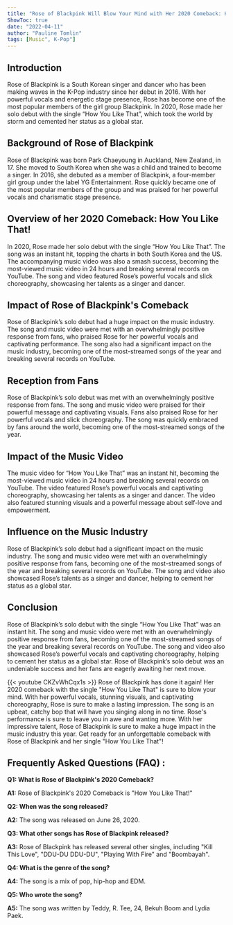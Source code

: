 ```yaml
---
title: "Rose of Blackpink Will Blow Your Mind with Her 2020 Comeback: How You Like That!"
ShowToc: true 
date: "2022-04-11"
author: "Pauline Tomlin" 
tags: [Music", K-Pop"]
---
```

## Introduction 

Rose of Blackpink is a South Korean singer and dancer who has been making waves in the K-Pop industry since her debut in 2016. With her powerful vocals and energetic stage presence, Rose has become one of the most popular members of the girl group Blackpink. In 2020, Rose made her solo debut with the single “How You Like That”, which took the world by storm and cemented her status as a global star. 

## Background of Rose of Blackpink

Rose of Blackpink was born Park Chaeyoung in Auckland, New Zealand, in 17. She moved to South Korea when she was a child and trained to become a singer. In 2016, she debuted as a member of Blackpink, a four-member girl group under the label YG Entertainment. Rose quickly became one of the most popular members of the group and was praised for her powerful vocals and charismatic stage presence. 

## Overview of her 2020 Comeback: How You Like That!

In 2020, Rose made her solo debut with the single “How You Like That”. The song was an instant hit, topping the charts in both South Korea and the US. The accompanying music video was also a smash success, becoming the most-viewed music video in 24 hours and breaking several records on YouTube. The song and video featured Rose’s powerful vocals and slick choreography, showcasing her talents as a singer and dancer. 

## Impact of Rose of Blackpink's Comeback

Rose of Blackpink’s solo debut had a huge impact on the music industry. The song and music video were met with an overwhelmingly positive response from fans, who praised Rose for her powerful vocals and captivating performance. The song also had a significant impact on the music industry, becoming one of the most-streamed songs of the year and breaking several records on YouTube. 

## Reception from Fans

Rose of Blackpink’s solo debut was met with an overwhelmingly positive response from fans. The song and music video were praised for their powerful message and captivating visuals. Fans also praised Rose for her powerful vocals and slick choreography. The song was quickly embraced by fans around the world, becoming one of the most-streamed songs of the year. 

## Impact of the Music Video

The music video for “How You Like That” was an instant hit, becoming the most-viewed music video in 24 hours and breaking several records on YouTube. The video featured Rose’s powerful vocals and captivating choreography, showcasing her talents as a singer and dancer. The video also featured stunning visuals and a powerful message about self-love and empowerment. 

## Influence on the Music Industry

Rose of Blackpink’s solo debut had a significant impact on the music industry. The song and music video were met with an overwhelmingly positive response from fans, becoming one of the most-streamed songs of the year and breaking several records on YouTube. The song and video also showcased Rose’s talents as a singer and dancer, helping to cement her status as a global star. 

## Conclusion

Rose of Blackpink’s solo debut with the single “How You Like That” was an instant hit. The song and music video were met with an overwhelmingly positive response from fans, becoming one of the most-streamed songs of the year and breaking several records on YouTube. The song and video also showcased Rose’s powerful vocals and captivating choreography, helping to cement her status as a global star. Rose of Blackpink’s solo debut was an undeniable success and her fans are eagerly awaiting her next move.

{{< youtube CKZvWhCqx1s >}} 
Rose of Blackpink has done it again! Her 2020 comeback with the single "How You Like That" is sure to blow your mind. With her powerful vocals, stunning visuals, and captivating choreography, Rose is sure to make a lasting impression. The song is an upbeat, catchy bop that will have you singing along in no time. Rose's performance is sure to leave you in awe and wanting more. With her impressive talent, Rose of Blackpink is sure to make a huge impact in the music industry this year. Get ready for an unforgettable comeback with Rose of Blackpink and her single "How You Like That"!

## Frequently Asked Questions (FAQ) :
**Q1: What is Rose of Blackpink's 2020 Comeback?**

**A1:** Rose of Blackpink's 2020 Comeback is "How You Like That!"

**Q2: When was the song released?**

**A2:** The song was released on June 26, 2020.

**Q3: What other songs has Rose of Blackpink released?**

**A3:** Rose of Blackpink has released several other singles, including "Kill This Love", "DDU-DU DDU-DU", "Playing With Fire" and "Boombayah".

**Q4: What is the genre of the song?**

**A4:** The song is a mix of pop, hip-hop and EDM.

**Q5: Who wrote the song?**

**A5:** The song was written by Teddy, R. Tee, 24, Bekuh Boom and Lydia Paek.






